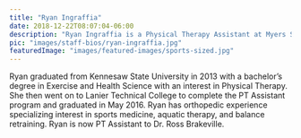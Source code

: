 ```yaml
---
title: "Ryan Ingraffia"
date: 2018-12-22T08:07:04-06:00
description: "Ryan Ingraffia is a Physical Therapy Assistant at Myers Sports Medicine and Orthopaedic Center. Ryan assists in patient rehabilitation and recovery"
pic: "images/staff-bios/ryan-ingraffia.jpg"
featuredImage: "images/featured-images/sports-sized.jpg"
---
```


Ryan graduated from Kennesaw State University in 2013 with a bachelor’s degree in Exercise and
Health Science with an interest in Physical Therapy. She then went on to Lanier Technical 
College to complete the PT Assistant program and graduated in May 2016. Ryan has orthopedic 
experience specializing interest in sports medicine, aquatic therapy, and balance retraining. 
Ryan is now PT Assistant to Dr. Ross Brakeville.
